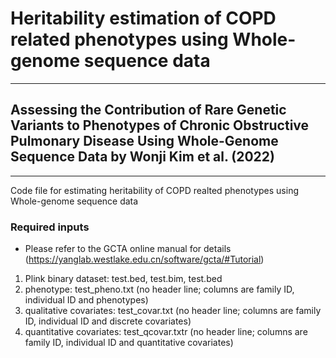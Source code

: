 # Heritability estimation of COPD related phenotypes using Whole-genome sequence data

***

## Assessing the Contribution of Rare Genetic Variants to Phenotypes of Chronic Obstructive Pulmonary Disease Using Whole-Genome Sequence Data by Wonji Kim et al. (2022)

***

Code file for estimating heritability of COPD realted phenotypes using Whole-genome sequence data

### Required inputs
- Please refer to the GCTA online manual for details (https://yanglab.westlake.edu.cn/software/gcta/#Tutorial)
1. Plink binary dataset: test.bed, test.bim, test.bed
2. phenotype: test_pheno.txt (no header line; columns are family ID, individual ID and phenotypes)
3. qualitative covariates: test_covar.txt (no header line; columns are family ID, individual ID and discrete covariates)
4. quantitative covariates: test_qcovar.txtr (no header line; columns are family ID, individual ID and quantitative covariates)
